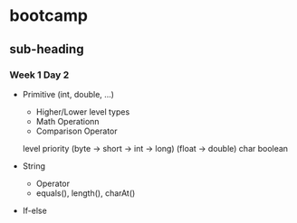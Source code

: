 # bootcamp

## sub-heading

### Week 1 Day 2
- Primitive (int, double, ...)
  - Higher/Lower level types
  - Math Operationn
  - Comparison Operator

  level priority 
  (byte -> short -> int -> long)
  (float -> double)
  char
  boolean


- String
  - Operator
  - equals(), length(), charAt()
  
- If-else

